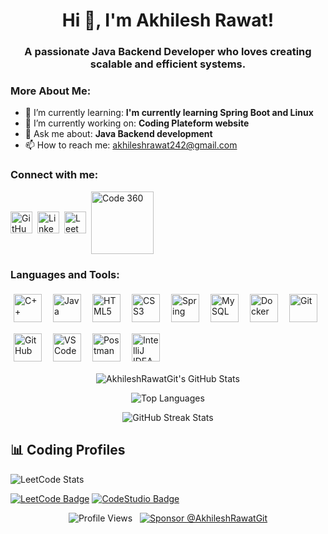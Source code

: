 <h1 align="center">Hi 👋, I'm Akhilesh Rawat!</h1>

<h3 align="center">A passionate Java Backend Developer who loves creating scalable and efficient systems.</h3>

<h3 align="left">More About Me:</h3>

- 🌱 I’m currently learning: **I'm currently learning Spring Boot and Linux**
- 🔭 I’m currently working on: **Coding Plateform website**
- 💬 Ask me about: **Java Backend development**
- 📫 How to reach me: [akhileshrawat242@gmail.com](mailto:akhileshrawat242@gmail.com)

<h3 align="left">Connect with me:</h3>
<div class="social-icons-wrapper">
<p style="text-align: left; display: flex; flex-wrap: wrap; align-items: center; gap: 8px;">
<a href="https://github.com/AkhileshRawatGit" target="_blank" rel="noreferrer noopener" title="GitHub" class="social-icon-link">
    <img src="https://cdn.simpleicons.org/github" alt="GitHub" height="35" width="35" style="vertical-align: middle;"/>
  </a>
  <a href="https://linkedin.com/in/akhilesh-rawat-613209286" target="_blank" rel="noreferrer noopener" title="LinkedIn" class="social-icon-link">
    <img src="https://cdn.jsdelivr.net/gh/devicons/devicon@latest/icons/linkedin/linkedin-original.svg" alt="LinkedIn" height="35" width="35" style="vertical-align: middle;"/>
  </a>
  <a href="https://leetcode.com/Akhileshrawat12" target="_blank" rel="noreferrer noopener" title="LeetCode" class="social-icon-link">
    <img src="https://cdn.simpleicons.org/leetcode" alt="LeetCode" height="35" width="35" style="vertical-align: middle;"/>
  </a>
  <a href="https://www.naukri.com/code360/profile/9ab92edb-7b65-4d09-a6ae-afcf126f9973" target="_blank" rel="noreferrer noopener" title="Code 360" class="social-icon-link">
    <img src="https://files.codingninjas.in/new-cn-logos-1-1711622387.svg" alt="Code 360" height="100" width="100" style="vertical-align: middle;" />
  </a>
</p>
</div>

<div class="skills-section">
<h3 align="left">Languages and Tools:</h3>
<p style="text-align: left; display: flex; flex-wrap: wrap; gap: 8px; align-items: center;">
<img src="https://cdn.jsdelivr.net/gh/devicons/devicon@latest/icons/cplusplus/cplusplus-original.svg" alt="C++" height="45" style="vertical-align: middle; margin: 5px;" />
  <img src="https://skillicons.dev/icons?i=java" alt="Java" height="45" style="vertical-align: middle; margin: 5px;" />
  <img src="https://cdn.jsdelivr.net/gh/devicons/devicon@latest/icons/html5/html5-original.svg" alt="HTML5" height="45" style="vertical-align: middle; margin: 5px;" />
  <img src="https://cdn.jsdelivr.net/gh/devicons/devicon@latest/icons/css3/css3-original.svg" alt="CSS3" height="45" style="vertical-align: middle; margin: 5px;" />
  <img src="https://skillicons.dev/icons?i=spring" alt="Spring" height="45" style="vertical-align: middle; margin: 5px;" />
  <img src="https://skillicons.dev/icons?i=mysql" alt="MySQL" height="45" style="vertical-align: middle; margin: 5px;" />
  <img src="https://skillicons.dev/icons?i=docker" alt="Docker" height="45" style="vertical-align: middle; margin: 5px;" />
  <img src="https://skillicons.dev/icons?i=git" alt="Git" height="45" style="vertical-align: middle; margin: 5px;" />
  <img src="https://skillicons.dev/icons?i=github" alt="GitHub" height="45" style="vertical-align: middle; margin: 5px;" />
  <img src="https://skillicons.dev/icons?i=vscode" alt="VS Code" height="45" style="vertical-align: middle; margin: 5px;" />
  <img src="https://skillicons.dev/icons?i=postman" alt="Postman" height="45" style="vertical-align: middle; margin: 5px;" />
  <img src="https://img.icons8.com/color/1200/intellij-idea.jpg" alt="IntelliJ IDEA" height="45" style="vertical-align: middle; margin: 5px;" />
</p>
</div>

<p align="center"><img src="https://github-readme-stats.vercel.app/api?username=AkhileshRawatGit&show_icons=true&locale=en&theme=default&count_private=true&hide_border=true" alt="AkhileshRawatGit's GitHub Stats" /></p>

<p align="center"><img src="https://github-readme-stats.vercel.app/api/top-langs?username=AkhileshRawatGit&locale=en&theme=default&layout=compact&hide_border=true" alt="Top Languages" /></p>

<p align="center"><img src="https://streak-stats.demolab.com/?user=AkhileshRawatGit&theme=default&hide_border=true" alt="GitHub Streak Stats" /></p>

## 📊 Coding Profiles

![LeetCode Stats](https://leetcard.jacoblin.cool/akhileshrawat?theme=dark&font=Roboto&ext=heatmap)  

[![LeetCode Badge](https://img.shields.io/badge/LeetCode-Profile-orange?logo=LeetCode)](https://leetcode.com/Akhileshrawat12/)
[![CodeStudio Badge](https://img.shields.io/badge/Coding%20Ninjas-CodeStudio-orange)](https://www.codingninjas.com/codestudio/profile/AkhileshRawat)
<p align="center">
  <img src="https://komarev.com/ghpvc/?username=AkhileshRawatGit&label=Profile%20views&color=brightgreen&style=flat" alt="Profile Views" />   <a href="https://github.com/sponsors/AkhileshRawatGit" target="_blank" rel="noreferrer noopener"><img src="https://img.shields.io/badge/Sponsor-%E2%9D%A4-%23db61a2?logo=GitHub-Sponsors&style=social" alt="Sponsor @AkhileshRawatGit" /></a>
</p>
